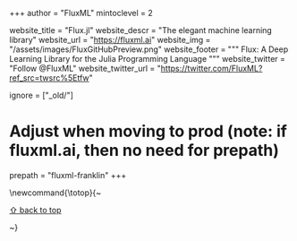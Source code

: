 +++
author = "FluxML"
mintoclevel = 2

website_title = "Flux.jl"
website_descr = "The elegant machine learning library"
website_url = "https://fluxml.ai"
website_img = "/assets/images/FluxGitHubPreview.png"
website_footer = """
  Flux: A Deep Learning Library for the Julia Programming Language
  """
website_twitter = "Follow @FluxML"
website_twitter_url = "https://twitter.com/FluxML?ref_src=twsrc%5Etfw"

ignore = ["_old/"]

# Adjust when moving to prod (note: if fluxml.ai, then no need for prepath)
prepath = "fluxml-franklin"
+++

\newcommand{\totop}{~~~<p><a href="#top">⇧ back to top</a></p>~~~}
